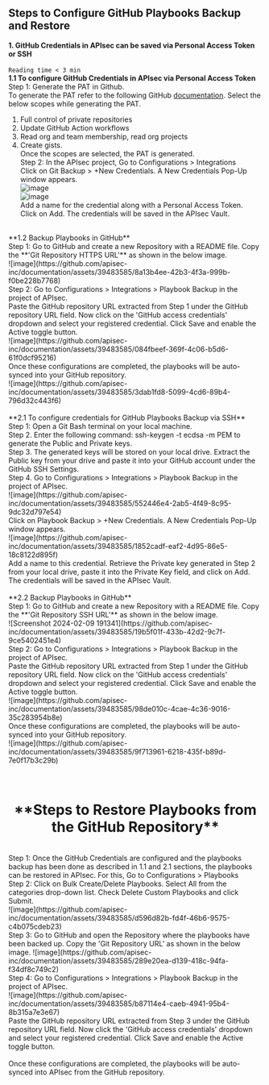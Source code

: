 ## **Steps to Configure GitHub Playbooks Backup and Restore**
**1. GitHub Credentials in APIsec can be saved via Personal Access Token or SSH** <br>
<br>`Reading time < 3 min`<br>
**1.1 To configure GitHub Credentials in APIsec via Personal Access Token**<br>
Step 1: Generate the PAT in Github.<br>
To generate the PAT refer to the following GitHub [documentation](https://docs.github.com/en/enterprise-server@3.6/authentication/keeping-your-account-and-data-secure/managing-your-personal-access-tokens). Select the below scopes while generating the PAT.<br>
1. Full control of private repositories<br>
2. Update GitHub Action workflows<br>
3. Read org and team membership, read org projects<br>
4. Create gists.<br>
Once the scopes are selected, the PAT is generated.<br>
Step 2:  In the APIsec project, Go to Configurations > Integrations<br>
Click on Git Backup > +New Credentials. A New Credentials Pop-Up window appears.<br>
![image](https://github.com/apisec-inc/documentation/assets/39483585/702c6fc7-6a18-436c-b303-eeeeae42b7f9)<br>
![image](https://github.com/apisec-inc/documentation/assets/39483585/505d0120-cbe4-4929-8fd5-d272ca4a1ca8)<br>
Add a name for the credential along with a Personal Access Token. <br>
Click on Add. The credentials will be saved in the APIsec Vault.  <br>
<br>
**1.2 Backup Playbooks in GitHub** <br>
Step 1: Go to GitHub and create a new Repository with a README file. Copy the **'Git Repository HTTPS URL'**  as shown in the below image.<br>
![image](https://github.com/apisec-inc/documentation/assets/39483585/8a13b4ee-42b3-4f3a-999b-f0be228b7768)<br>
Step 2: Go to Configurations > Integrations > Playbook Backup in the project of APIsec.<br>
Paste the GitHub repository URL extracted from Step 1 under the GitHub repository URL field. Now click on the 'GitHub access credentials' dropdown and select your registered credential. Click Save and enable the Active toggle button.<br>
![image](https://github.com/apisec-inc/documentation/assets/39483585/084fbeef-369f-4c06-b5d6-61f0dcf95216)<br>
Once these configurations are completed, the playbooks will be auto-synced into your GitHub repository.<br>
![image](https://github.com/apisec-inc/documentation/assets/39483585/3dab1fd8-5099-4cd6-89b4-796d32c443f6)<br>
<br>
**2.1 To configure credentials for GitHub Playbooks Backup via SSH** <br>
Step 1: Open a Git Bash terminal on your local machine.<br>
Step 2. Enter the following command: ssh-keygen -t ecdsa -m PEM to generate the Public and Private keys.<br>
Step 3. The generated keys will be stored on your local drive. Extract the Public key from your drive and paste it into your GitHub account under the GitHub SSH Settings.<br>
Step 4. Go to Configurations > Integrations > Playbook Backup in the project of APIsec.<br>
![image](https://github.com/apisec-inc/documentation/assets/39483585/552446e4-2ab5-4f49-8c95-9dc32d797e54) <br>
Click on Playbook Backup > +New Credentials. A New Credentials Pop-Up window appears.<br>
![image](https://github.com/apisec-inc/documentation/assets/39483585/1852cadf-eaf2-4d95-86e5-18c8122d895f) <br>
Add a name to this credential. Retrieve the Private key generated in Step 2 from your local drive, paste it into the Private Key field, and click on Add. The credentials will be saved in the APIsec Vault. <br>
<br>
**2.2 Backup Playbooks in GitHub** <br>
Step 1: Go to GitHub and create a new Repository with a README file. Copy the **'Git Repository SSH URL'**  as shown in the below image.<br>
![Screenshot 2024-02-09 191341](https://github.com/apisec-inc/documentation/assets/39483585/19b5f01f-433b-42d2-9c7f-9ce5402451e4) <br>
Step 2: Go to Configurations > Integrations > Playbook Backup in the project of APIsec.<br>
Paste the GitHub repository URL extracted from Step 1 under the GitHub repository URL field. Now click on the 'GitHub access credentials' dropdown and select your registered credential. Click Save and enable the Active toggle button.<br>
![image](https://github.com/apisec-inc/documentation/assets/39483585/98de010c-4cae-4c36-9016-35c283954b8e) <br>
Once these configurations are completed, the playbooks will be auto-synced into your GitHub repository. <br>
![image](https://github.com/apisec-inc/documentation/assets/39483585/9f713961-6218-435f-b89d-7e0f17b3c29b) <br>
<br>
<br>
<h1 align="center"> <b> **Steps to Restore Playbooks from the GitHub Repository**  </b> </h1>
<br>
Step 1: Once the GitHub Credentials are configured and the playbooks backup has been done as described in 1.1 and 2.1 sections, the playbooks can be restored in APIsec. For this, Go to Configurations > Playbooks <br>
Step 2: Click on Bulk Create/Delete Playbooks. Select All from the categories drop-down list. Check Delete Custom Playbooks and click Submit.<br>
![image](https://github.com/apisec-inc/documentation/assets/39483585/d596d82b-fd4f-46b6-9575-c4b075cdeb23) <br>
Step 3: Go to GitHub and open the Repository where the playbooks have been backed up. Copy the 'Git Repository URL'  as shown in the below image.
![image](https://github.com/apisec-inc/documentation/assets/39483585/289e20ea-d139-418c-94fa-f34df8c749c2)<br>
Step 4: Go to Configurations > Integrations > Playbook Backup in the project of APIsec.<br>
![image](https://github.com/apisec-inc/documentation/assets/39483585/b87114e4-caeb-4941-95b4-8b315a7e3e67)<br>
Paste the GitHub repository URL extracted from Step 3 under the GitHub repository URL field. Now click the 'GitHub access credentials' dropdown and select your registered credential. Click Save and enable the Active toggle button.<br>
<br>
Once these configurations are completed, the playbooks will be auto-synced into APIsec from the GitHub repository.<br>











